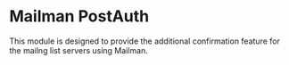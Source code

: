 # Mailman PostAuth

This module is designed to provide the additional confirmation feature
for the mailng list servers using Mailman.
